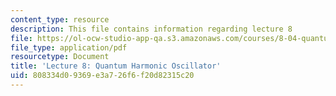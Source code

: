 ```yaml
---
content_type: resource
description: This file contains information regarding lecture 8
file: https://ol-ocw-studio-app-qa.s3.amazonaws.com/courses/8-04-quantum-physics-i-spring-2013/808334d09369e3a726f6f20d82315c20_MIT8_04S13_Lec08.pdf
file_type: application/pdf
resourcetype: Document
title: 'Lecture 8: Quantum Harmonic Oscillator'
uid: 808334d0-9369-e3a7-26f6-f20d82315c20
---
```

